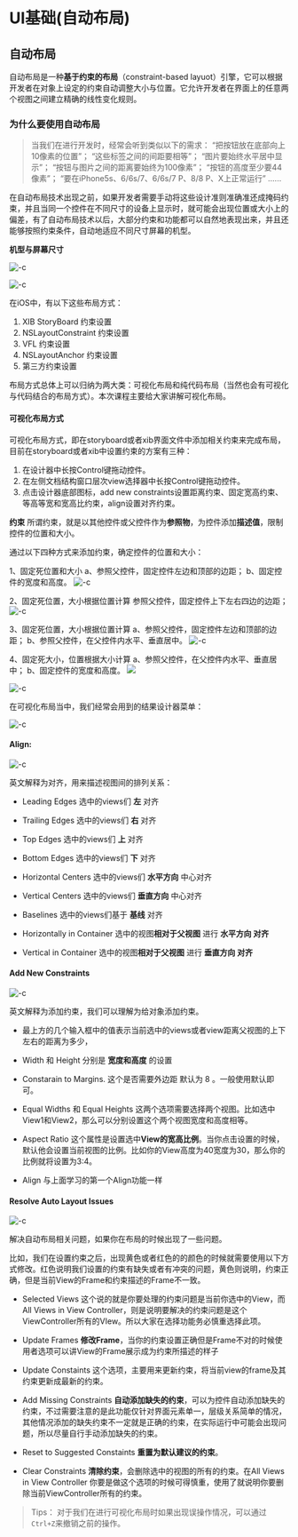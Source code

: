 # UI基础(自动布局)

## 自动布局

自动布局是一种**基于约束的布局**（constraint-based layuot）引擎，它可以根据开发者在对象上设定的约束自动调整大小与位置。它允许开发者在界面上的任意两个视图之间建立精确的线性变化规则。

### 为什么要使用自动布局

> 当我们在进行开发时，经常会听到类似以下的需求：
> “把按钮放在底部向上10像素的位置”；
> “这些标签之间的间距要相等”；
> “图片要始终水平居中显示”；
> “按钮与图片之间的距离要始终为100像素”；
> “按钮的高度至少要44像素”；
> “要在iPhone5s、6/6s/7、6/6s/7 P、8/8 P、X上正常运行”
> ......

在自动布局技术出现之前，如果开发者需要手动将这些设计准则准确准还成掩码约束，并且当同一个控件在不同尺寸的设备上显示时，就可能会出现位置或大小上的偏差，有了自动布局技术以后，大部分约束和功能都可以自然地表现出来，并且还能够按照约束条件，自动地适应不同尺寸屏幕的机型。

**机型与屏幕尺寸**

![-c](media/15370955555824/15371066124639.jpg)


![-c](media/15370955555824/15371066622973.jpg)


在iOS中，有以下这些布局方式：

1. XIB StoryBoard 约束设置
2. NSLayoutConstraint 约束设置
3. VFL 约束设置
4. NSLayoutAnchor 约束设置
5. 第三方约束设置
 
布局方式总体上可以归纳为两大类：可视化布局和纯代码布局（当然也会有可视化与代码结合的布局方式）。本次课程主要给大家讲解可视化布局。

#### 可视化布局方式

可视化布局方式，即在storyboard或者xib界面文件中添加相关约束来完成布局，目前在storyboard或者xib中设置约束的方案有三种：

1. 在设计器中长按Control键拖动控件。
2. 在左侧文档结构窗口层次view选择器中长按Control键拖动控件。
3. 点击设计器底部图标，add new constraints设置距离约束、固定宽高约束、等高等宽和宽高比约束，align设置对齐约束。

**约束**
所谓约束，就是以其他控件或父控件作为**参照物**，为控件添加**描述值**，限制控件的位置和大小。

通过以下四种方式来添加约束，确定控件的位置和大小：

1、固定死位置和大小
a、参照父控件，固定控件左边和顶部的边距； 
b、固定控件的宽度和高度。
![-c](media/15370955555824/15371423722019.jpg)

2、固定死位置，大小根据位置计算
参照父控件，固定控件上下左右四边的边距；
![-c](media/15370955555824/15371424170751.jpg)

3、固定死位置，大小根据位置计算
a、参照父控件，固定控件左边和顶部的边距；
b、参照父控件，在父控件内水平、垂直居中。
![-c](media/15370955555824/15371424757964.jpg)

4、固定死大小，位置根据大小计算
a、参照父控件，在父控件内水平、垂直居中；
b、固定控件的宽度和高度。
![](media/15370955555824/15371425181283.jpg)




![-c](media/15370955555824/15371097730653.jpg)


在可视化布局当中，我们经常会用到的结果设计器菜单：

![-c](media/15370955555824/15371105788468.jpg)


#### Align:

![-c](media/15370955555824/15371112692342.jpg)


英文解释为对齐，用来描述视图间的排列关系：

* Leading Edges 选中的views们 **左** 对齐

* Trailing Edges 选中的views们 **右** 对齐

* Top Edges 选中的views们 **上** 对齐

* Bottom Edges 选中的views们 **下** 对齐

* Horizontal Centers 选中的views们 **水平方向** 中心对齐

* Vertical Centers 选中的views们  **垂直方向** 中心对齐

* Baselines 选中的views们基于 **基线** 对齐

* Horizontally in Container 选中的视图**相对于父视图** 进行 **水平方向 对齐**

* Vertical in Container 选中的视图**相对于父视图** 进行 **垂直方向 对齐**



#### Add New Constraints

![-c](media/15370955555824/15371113290882.jpg)

英文解释为添加约束，我们可以理解为给对象添加约束。

* 最上方的几个输入框中的值表示当前选中的views或者view距离父视图的上下左右的距离为多少，

* Width 和 Height 分别是 **宽度和高度** 的设置

* Constarain to Margins. 这个是否需要外边距 默认为 8 。一般使用默认即可。

* Equal Widths 和 Equal Heights 这两个选项需要选择两个视图。比如选中View1和View2，那么可以分别设置这个两个视图宽度和高度相等。

* Aspect Ratio 这个属性是设置选中**View的宽高比例**。当你点击设置的时候，默认他会设置当前视图的比例。比如你的View高度为40宽度为30，那么你的比例就将设置为3:4。

* Align 与上面学习的第一个Align功能一样


#### Resolve Auto Layout Issues

![-c](media/15370955555824/15371123766162.jpg)

解决自动布局相关问题，如果你在布局的时候出现了一些问题。

比如，我们在设置约束之后，出现黄色或者红色的的颜色的时候就需要使用以下方式修改。红色说明我们设置的约束有缺失或者有冲突的问题，黄色则说明，约束正确，但是当前View的Frame和约束描述的Frame不一致。

* Selected Views 这个说的就是你要处理的约束问题是当前你选中的View，而All Views in View Controller，则是说明要解决的约束问题是这个ViewController所有的VIew。所以大家在选择功能务必慎重选择此项。

* Update Frames **修改Frame**，当你的约束设置正确但是Frame不对的时候使用者选项可以讲View的Frame展示成为约束所描述的样子

* Update Constaints 这个选项，主要用来更新约束，将当前view的frame及其约束更新成最新的约束。

* Add Missing Constraints **自动添加缺失的约束**，可以为控件自动添加缺失的约束，不过需要注意的是此功能仅针对界面元素单一，层级关系简单的情况，其他情况添加的缺失约束不一定就是正确的约束，在实际运行中可能会出现问题，所以尽量自行手动添加缺失的约束。

* Reset to Suggested Constaints **重置为默认建议的约束**。

* Clear Constraints **清除约束**，会删除选中的视图的所有的约束。在All Views in View Controller 你要是做这个选项的时候可得慎重，使用了就说明你要删除当前ViewController所有的约束。

> Tips：
> 对于我们在进行可视化布局时如果出现误操作情况，可以通过`Ctrl+Z`来撤销之前的操作。




